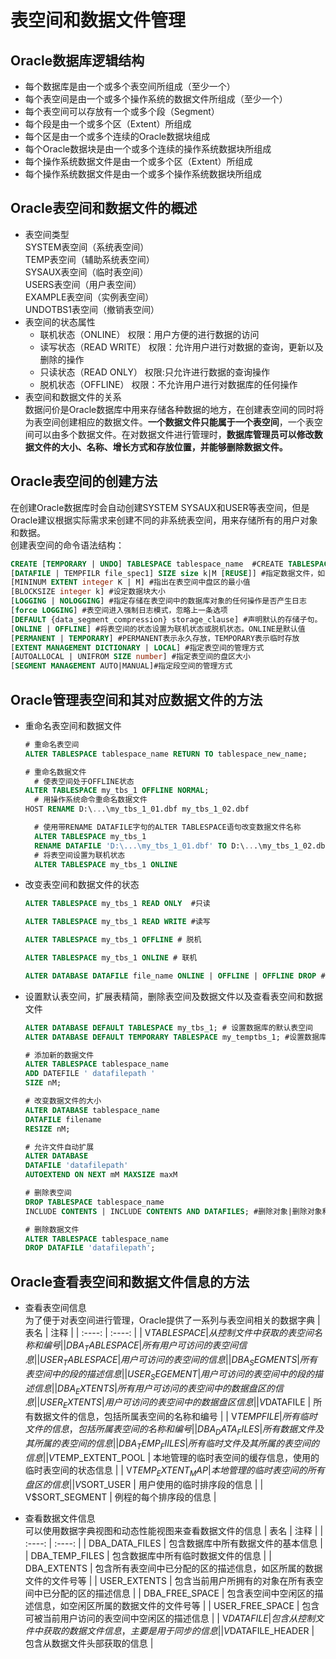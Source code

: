 <!--
 * @Author: Rooter
 * @Date: 2021-12-20 20:03:46
 * @LastEditors: Rooter
-->
# 表空间和数据文件管理

## Oracle数据库逻辑结构
- 每个数据库是由一个或多个表空间所组成（至少一个）
- 每个表空间是由一个或多个操作系统的数据文件所组成（至少一个）
- 每个表空间可以存放有一个或多个段（Segment）
- 每个段是由一个或多个区（Extent）所组成
- 每个区是由一个或多个连续的Oracle数据块组成
- 每个Oracle数据块是由一个或多个连续的操作系统数据块所组成
- 每个操作系统数据文件是由一个或多个区（Extent）所组成
- 每个操作系统数据文件是由一个或多个操作系统数据块所组成
## Oracle表空间和数据文件的概述
- 表空间类型<br>
  SYSTEM表空间（系统表空间）<br>
  TEMP表空间（辅助系统表空间）<br>
  SYSAUX表空间（临时表空间）<br>
  USERS表空间（用户表空间）<br>
  EXAMPLE表空间（实例表空间）<br>
  UNDOTBS1表空间（撤销表空间）<br>
- 表空间的状态属性<br>
  - 联机状态（ONLINE） 权限：用户方便的进行数据的访问
  - 读写状态（READ WRITE） 权限：允许用户进行对数据的查询，更新以及删除的操作
  - 只读状态（READ ONLY） 权限:只允许进行数据的查询操作
  - 脱机状态（OFFLINE） 权限：不允许用户进行对数据库的任何操作
- 表空间和数据文件的关系<br>
  数据问价是Oracle数据库中用来存储各种数据的地方，在创建表空间的同时将为表空间创建相应的数据文件。**一个数据文件只能属于一个表空间**，一个表空间可以由多个数据文件。在对数据文件进行管理时，**数据库管理员可以修改数据文件的大小、名称、增长方式和存放位置，并能够删除数据文件。**
## Oracle表空间的创建方法
在创建Oracle数据库时会自动创建SYSTEM SYSAUX和USER等表空间，但是Oracle建议根据实际需求来创建不同的非系统表空间，用来存储所有的用户对象和数据。<br>
创建表空间的命令语法结构：
```sql
CREATE [TEMPORARY | UNDO] TABLESPACE tablespace_name  #CREATE TABLESPACE my_tbs_3
[DATAFILE | TEMPFILR file_spec1] SIZE size k|M [REUSE]] #指定数据文件，如果要创建的表空间的数据文件在指定的路径中已经存在，可以使用REUSE关键字将其删除并重新创建该数据库文件
[MININUM EXTENT integer K | M] #指出在表空间中盘区的最小值
[BLOCKSIZE integer k] #设定数据块大小
[LOGGING | NOLOGGING] #指定存储在表空间中的数据库对象的任何操作是否产生日志
[force LOGGING] #表空间进入强制日志模式，忽略上一条选项
[DEFAULT {data_segment_compression} storage_clause] #声明默认的存储子句。
[ONLINE | OFFLINE] #将表空间的状态设置为联机状态或脱机状态。ONLINE是默认值
[PERMANENT | TEMPORARY] #PERMANENT表示永久存放，TEMPORARY表示临时存放
[EXTENT MANAGEMENT DICTIONARY | LOCAL] #指定表空间的管理方式
[AUTOALLOCAL | UNIFROM SIZE number] #指定表空间的盘区大小
[SEGMENT MANAGEMENT AUTO|MANUAL]#指定段空间的管理方式
```
## Oracle管理表空间和其对应数据文件的方法
- 重命名表空间和数据文件
    ```sql
    # 重命名表空间
    ALTER TABLESPACE tablespace_name RETURN TO tablespace_new_name;

    # 重命名数据文件
      # 使表空间处于OFFLINE状态
    ALTER TABLESPACE my_tbs_1 OFFLINE NORMAL;
      # 用操作系统命令重命名数据文件
    HOST RENAME D:\...\my_tbs_1_01.dbf my_tbs_1_02.dbf

      # 使用带RENAME DATAFILE字句的ALTER TABLESPACE语句改变数据文件名称
      ALTER TABLESPACE my_tbs_1
      RENAME DATAFILE 'D:\...\my_tbs_1_01.dbf' TO D:\...\my_tbs_1_02.dbf
      # 将表空间设置为联机状态
      ALTER TABLESPACE my_tbs_1 ONLINE
    ```
- 改变表空间和数据文件的状态
    ```sql
    ALTER TABLESPACE my_tbs_1 READ ONLY  #只读

    ALTER TABLESPACE my_tbs_1 READ WRITE #读写

    ALTER TABLESPACE my_tbs_1 OFFLINE # 脱机

    ALTER TABLESPACE my_tbs_1 ONLINE # 联机

    ALTER DATABASE DATAFILE file_name ONLINE | OFFLINE | OFFLINE DROP # 改变数据文件的可用性
    ```
- 设置默认表空间，扩展表精简，删除表空间及数据文件以及查看表空间和数据文件
  ```sql
  ALTER DATABASE DEFAULT TABLESPACE my_tbs_1; # 设置数据库的默认表空间
  ALTER DATABASE DEFAULT TEMPORARY TABLESPACE my_temptbs_1; #设置数据库的默认临时表空间

  # 添加新的数据文件
  ALTER TABLESPACE tablespace_name
  ADD DATEFILE ' datafilepath '
  SIZE nM;
  
  # 改变数据文件的大小
  ALTER DATABASE tablespace_name
  DATAFILE filename
  RESIZE nM;

  # 允许文件自动扩展
  ALTER DATABASE
  DATAFILE 'datafilepath'
  AUTOEXTEND ON NEXT mM MAXSIZE maxM

  # 删除表空间
  DROP TABLESPACE tablespace_name
  INCLUDE CONTENTS | INCLUDE CONTENTS AND DATAFILES; #删除对象|删除对象和数据文件

  # 删除数据文件
  ALTER TABLESPACE tablespace_name
  DROP DATAFILE 'datafilepath';
  ```
## Oracle查看表空间和数据文件信息的方法
- 查看表空间信息<br>
  为了便于对表空间进行管理，Oracle提供了一系列与表空间相关的数据字典
  | 表名 | 注释 |
  | :----: | :----: |
  | V$TABLESPACE | 从控制文件中获取的表空间名称和编号|
  | DBA_TABLESPACE | 所有用户可访问的表空间信息 |
  | USER_TABLESPACE | 用户可访问的表空间的信息 |
  | DBA_SEGMENTS | 所有表空间中的段的描述信息 |
  | USER_SEGEMENT | 用户可访问的表空间中的段的描述信息 |
  | DBA_EXTENTS | 所有用户可访问的表空间中的数据盘区的信息 |
  | USER_EXTENTS | 用户可访问的表空间中的数据盘区信息 |
  | V$DATAFILE | 所有数据文件的信息，包括所属表空间的名称和编号 |
  | V$TEMPFILE | 所有临时文件的信息，包括所属表空间的名称和编号 |
  | DBA_DATA_FILES | 所有数据文件及其所属的表空间的信息 |
  | DBA_TEMP_FIILES | 所有临时文件及其所属的表空间的信息 |
  | V$TEMP_EXTENT_POOL | 本地管理的临时表空间的缓存信息，使用的临时表空间的状态信息 |
  | V$TEMP_EXTENT_MAP | 本地管理的临时表空间的所有盘区的信息 |
  | V$SORT_USER | 用户使用的临时排序段的信息 |
  | V$SORT_SEGMENT | 例程的每个排序段的信息 |

- 查看数据文件信息<br>
  可以使用数据字典视图和动态性能视图来查看数据文件的信息
  | 表名 | 注释 |
  | :----: | :----: |
  | DBA_DATA_FILES | 包含数据库中所有数据文件的基本信息 |
  | DBA_TEMP_FILES | 包含数据库中所有临时数据文件的信息 |
  | DBA_EXTENTS | 包含所有表空间中已分配的区的描述信息，如区所属的数据文件的文件号等 |
  | USER_EXTENTS | 包含当前用户所拥有的对象在所有表空间中已分配的区的描述信息 |
  | DBA_FREE_SPACE | 包含表空间中空闲区的描述信息，如空闲区所属的数据文件的文件号等 |
  | USER_FREE_SPACE | 包含可被当前用户访问的表空间中空闲区的描述信息 | 
  | V$DATAFILE | 包含从控制文件中获取的数据文件信息，主要是用于同步的信息 |
  | V$DATAFILE_HEADER | 包含从数据文件头部获取的信息 |
